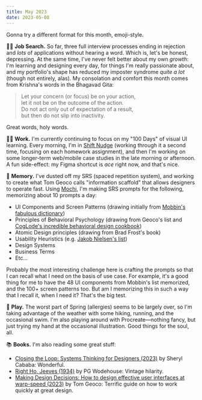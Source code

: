 ```yaml
---
title: May 2023
date: 2023-05-08
---
```


Gonna try a different format for this month, emoji-style.

🕵️‍♂️ **Job Search.** So far, three full interview processes ending in rejection and _lots_ of applications without hearing a word. Which is, let's be honest, depressing. At the same time, I've never felt better about my own _growth_: I'm learning and designing every day, for things I'm really passionate about, and my portfolio's shape has reduced my imposter syndrome _quite a lot_ (though not entirely, alas). My consolation and comfort this month comes from Krishna's words in the Bhagavad Gita:

> Let your concern (or focus) be on your action,  
> let it not be on the outcome of the action.  
> Do not act only out of expectation of a result,  
> but then do not slip into inactivity.

Great words, holy words.

👨‍💻 **Work.** I'm currently continuing to focus on my "100 Days" of visual UI learning. Every morning, I'm in [Shift Nudge](https://shiftnudge.com/) (working through it a second time, focusing on each homework assignment), and then I'm working on some longer-term web/mobile case studies in the late morning or afternoon. A fun side-effect: my Figma shortcut is _ace_ right now, and that's nice.

🧠 **Memory.** I've dusted off my SRS (spaced repetition system), and working to create what Tom Geoco calls "information scaffold" that allows designers to operate fast. Using [Mochi](https://mochi.cards/), I'm making SRS prompts for the following, memorizing about 10 prompts a day:

* UI Components and Screen Patterns (drawing initially from [Mobbin's fabulous dictionary](https://mobbin.com/dictionary))
* Principles of Behavioral Psychology (drawing from Geoco's list and [CogLode's incredible behavioral design cookbook](https://www.coglode.com/cookbook))
* Atomic Design principles (drawing from Brad Frost's book)
* Usability Heuristics (e.g. [Jakob Nielsen's list](https://www.nngroup.com/articles/ten-usability-heuristics/))
* Design Systems
* Business Terms
* Etc...

Probably the most interesting challenge here is crafting the prompts so that I can recall what I need on the basis of use case. For example, it's a good thing for me to have the 48 UI components from Mobbin's list memorized, and the 100+ screen patterns too. But am I memorizing this in such a way that I recall it, when I need it? That's the big test.

🛝 **Play.** The worst part of Spring (allergies) seems to be largely over, so I'm taking advantage of the weather with some hiking, running, and the occasional swim. I'm also playing around with Procreate—nothing fancy, but just trying my hand at the occasional illustration. Good things for the soul, all.

📚 **Books.** I'm also reading some great stuff:
* [Closing the Loop: Systems Thinking for Designers (2023)](https://rosenfeldmedia.com/books/systems-thinking-for-designers/) by Sheryl Cababa: Wonderful.
* [Right Ho, Jeeves (1934)](https://en.wikipedia.org/wiki/Right_Ho,_Jeeves) by PG Wodehouse: Vintage hilarity.
* [Making Design Decisions: How to design effective user interfaces at warp-speed (2023)](https://designertom.gumroad.com/l/workbook) by Tom Geoco: Terrific guide on how to work quickly at great design.